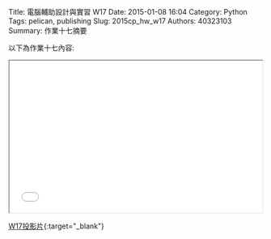 Title: 電腦輔助設計與實習  W17
Date: 2015-01-08 16:04
Category: Python
Tags: pelican, publishing
Slug: 2015cp_hw_w17
Authors: 40323103
Summary: 作業十七摘要

以下為作業十七內容:

<iframe src="40323103_cp_w17.html" width="500" height="300"></iframe>

[W17投影片](40323103_cp_w17.html){:target="_blank"}




